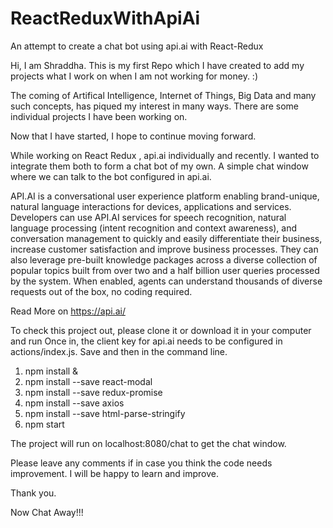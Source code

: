 # ReactReduxWithApiAi
An attempt to create a chat bot using api.ai with React-Redux

Hi, I am Shraddha. This is my first Repo which I have created to add my projects what I work on when I am not working for money. :)

The coming of Artifical Intelligence, Internet of Things, Big Data and many such concepts, has piqued my interest in many ways. There are some individual projects I have been working on.

Now that I have started, I hope to continue moving forward.

While working on React Redux , api.ai individually and recently. I wanted to integrate them both to form a chat bot of my own. A simple chat window where we can talk to the bot configured in api.ai.

API.AI is a conversational user experience platform enabling brand-unique, natural language interactions for devices, applications and services. Developers can use API.AI services for speech recognition, natural language processing (intent recognition and context awareness), and conversation management to quickly and easily differentiate their business, increase customer satisfaction and improve business processes. They can also leverage pre-built knowledge packages across a diverse collection of popular topics built from over two and a half billion user queries processed by the system. When enabled, agents can understand thousands of diverse requests out of the box, no coding required.

Read More on https://api.ai/

To check this project out, please clone it or download it in your computer and run Once in, the client key for api.ai needs to be configured in actions/index.js. Save and then in the command line.

1. npm install & 
2. npm install --save react-modal
3. npm install --save redux-promise
4. npm install --save axios
5. npm install --save html-parse-stringify
6. npm start

The project will run on localhost:8080/chat to get the chat window.

Please leave any comments if in case you think the code needs improvement. I will be happy to learn and improve.

Thank you.

Now Chat Away!!!
